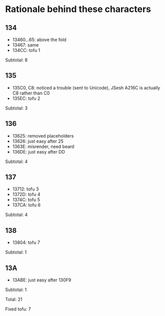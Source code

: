 ﻿# Rationale behind these characters

## 134
- 13460…65: above the fold
- 13467: same
- 134CC: tofu 1

Subtotal: 8

## 135
- 135C0, C8: noticed a trouble (sent to Unicode), JSesh A216C is actually C8 rather than C0
- 135EC: tofu 2

Subtotal: 3

## 136
- 13625: removed placeholders
- 13626: just easy after 25
- 1363E: misrender, need beard
- 136DE: just easy after DD

Subtotal: 4

## 137
- 13712: tofu 3
- 1372D: tofu 4
- 1374C: tofu 5
- 137CA: tofu 6

Subtotal: 4

## 138

- 13804: tofu 7

Subtotal: 1

## 13A
- 13ABE: just easy after 130F9

Subtotal: 1

Total: 21

Fixed tofu: 7
